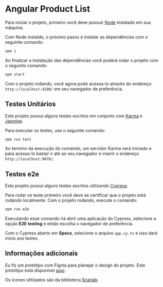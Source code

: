 # Angular Product List

Para iniciar o projeto, primeiro você deve possuir [Node](https://nodejs.org/en/download) instalado em sua máquina.

Com Node instaldo, o próximo passo é instalar as dependências com o seguinte comando:

```bash
npm i
```

Ao finalizar a instalação das dependências você poderá rodar o projeto com o seguinto comando:

```bash
npm start
```
Com o projeto rodando, você agora pode acessa-lo através do endereço `http://localhost:4200/` em seu navegador de preferência.

## Testes Unitários

Este projeto possui alguns testes escritos em conjunto com [Karma](https://karma-runner.github.io) e [Jasmine](https://jasmine.github.io).

Para executar os testes, use o seguinte comando:

```bash
npm run test
```

Ao termino da execução do comando, um servidor Karma será iniciado e para acessa-lo bastar ir até ao seu navegador e inserir o endereço `http://localhost:9876/`.

## Testes e2e

Este projeto possui alguns testes escritos utilizando [Cypress](https://www.cypress.io).

Para rodar os teste primeiro você deve se certificar que o projeto está rodando localmente. Com o projeto rodando, execute o comando:

```bash
npm run e2e
```
Executando esse comando irá abrir uma aplicação do Cypress, selecione a opção **E2E testing** e então escolha o navegador de preferência.

Com o Cypress aberto em **Specs**, selecione o arquivo `app.cy.ts` e isso dará inicio aos testes.

## Informações adicionais

Eu fiz um protótipo com Figma para planejar o design do projeto.
Este protótipo está disponível [aqui](https://www.figma.com/design/D78HS57ftHsIykk9Wna3un/Angular-Product-List?m=auto&t=9VIZgeBzJYRpk9Zk-1).

Os ícones utilizados são da biblioteca [Scarlab](https://scarlab-icons.la-moore.ru).
